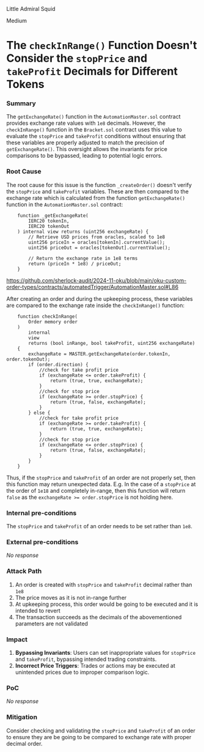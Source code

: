 Little Admiral Squid

Medium

# The `checkInRange()` Function Doesn't Consider the `stopPrice` and `takeProfit` Decimals for Different Tokens

### Summary

The `getExchangeRate()` function in the `AutomationMaster.sol` contract provides exchange rate values with `1e8` decimals. However, the `checkInRange()` function in the `Bracket.sol` contract uses this value to evaluate the `stopPrice` and `takeProfit` conditions without ensuring that these variables are properly adjusted to match the precision of `getExchangeRate()`. This oversight allows the invariants for price comparisons to be bypassed, leading to potential logic errors.

### Root Cause

The root cause for this issue is the function `_createOrder()` doesn't verify the `stopPrice` and `takeProfit` variables. These are then compared to the exchange rate which is calculated from the function `getExchangeRate()` function in the `AutomationMaster.sol` contract:

```Solidity
    function _getExchangeRate(
        IERC20 tokenIn,
        IERC20 tokenOut
    ) internal view returns (uint256 exchangeRate) {
        // Retrieve USD prices from oracles, scaled to 1e8
        uint256 priceIn = oracles[tokenIn].currentValue();
        uint256 priceOut = oracles[tokenOut].currentValue();

        // Return the exchange rate in 1e8 terms
        return (priceIn * 1e8) / priceOut;
    }
```
https://github.com/sherlock-audit/2024-11-oku/blob/main/oku-custom-order-types/contracts/automatedTrigger/AutomationMaster.sol#L86

After creating an order and during the upkeeping process, these variables are compared to the exchange rate inside the `checkInRange()` function:

```Solidity
    function checkInRange(
        Order memory order
    )
        internal
        view
        returns (bool inRange, bool takeProfit, uint256 exchangeRate)
    {
        exchangeRate = MASTER.getExchangeRate(order.tokenIn, order.tokenOut);
        if (order.direction) {
            //check for take profit price
            if (exchangeRate <= order.takeProfit) {
                return (true, true, exchangeRate);
            }
            //check for stop price
            if (exchangeRate >= order.stopPrice) {
                return (true, false, exchangeRate);
            }
        } else {
            //check for take profit price
            if (exchangeRate >= order.takeProfit) {
                return (true, true, exchangeRate);
            }
            //check for stop price
            if (exchangeRate <= order.stopPrice) {
                return (true, false, exchangeRate);
            }
        }
    }
```

Thus, if the `stopPrice` and `takeProfit` of an order are not properly set, then this function may return unexpected data. E.g. In the case of a `stopPrice` at the order of `1e18` and completely in-range, then this function will return `false` as the `exchangeRate >= order.stopPrice` is not holding here.

### Internal pre-conditions

The `stopPrice` and `takeProfit` of an order needs to be set rather than `1e8`.

### External pre-conditions

_No response_

### Attack Path

1. An order is created with `stopPrice` and `takeProfit` decimal rather than `1e8`
2. The price moves as it is not in-range further
3. At upkeeping process, this order would be going to be executed and it is intended to revert
4. The transaction succeeds as the decimals of the abovementioned parameters are not validated

### Impact

1. **Bypassing Invariants**: Users can set inappropriate values for `stopPrice` and `takeProfit`, bypassing intended trading constraints.
2. **Incorrect Price Triggers**: Trades or actions may be executed at unintended prices due to improper comparison logic.

### PoC

_No response_

### Mitigation

Consider checking and validating the `stopPrice` and `takeProfit` of an order to ensure they are be going to be compared to exchange rate with proper decimal order.